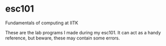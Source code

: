 esc101
======

Fundamentals of computing at IITK

These are the lab programs I made during my esc101. It can act as a handy reference, but beware, these may contain some errors.
